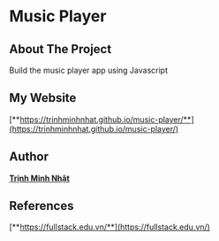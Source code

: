 # Music Player

## About The Project
Build the music player app using Javascript

## My Website
[**https://trinhminhnhat.github.io/music-player/**](https://trinhminhnhat.github.io/music-player/)

## Author
[**Trịnh Minh Nhật**](https://github.com/trinhminhnhat)

## References
[**https://fullstack.edu.vn/**](https://fullstack.edu.vn/)
